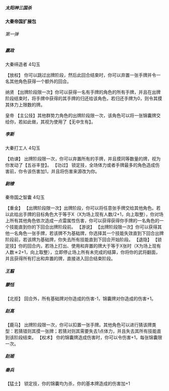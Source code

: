 ##### 太阳神三国杀
#### 大秦帝国扩展包

###### 第一弹
##### 嬴政
大秦缔造者 4勾玉

【放权】
你可以跳过出牌阶段，然后此回合结束时，你可以弃置一张手牌并令一名其他角色获得一个额外的回合。

纳贤
【出牌阶段限一次】你可以获得一名有手牌的角色的所有手牌，并且在出牌阶段结束时，将手牌中获得的其手牌的归还给该角色，若归还手牌为0，则令其摸其体力上限数的牌。

皇帝
【主公技】其他群势力角色的出牌阶段限一次，该角色可以将一张锦囊牌交给你，若如此做，其视为使用了【无中生有】。

##### 李斯
大秦打工人 4勾玉

【劝谏】
出牌阶段限一次，你可以弃置所有的手牌，并且摸同等数量的牌，视为你发动了【五谷丰登】。
【功过】
锁定技，全场体力或者手牌最多的角色造成伤害前，你令该伤害加1，并且将伤害来源改为你。
##### 尉缭
秦帝国之智囊 4勾玉

【重金】
【出牌阶段限一次】出牌阶段，你可以将任意张手牌交给其他角色。若以此给出手牌的目标角色大于等于X（X为场上现有人数/2+1，向上取整），你对场上所有其他角色依次造成一点雷属性伤害，你可以获得获得你手牌的一名角色的一个技能直到你的下回合出牌阶段前。
【游说】
【出牌阶段限一次】你可以获得其他一名角色一张手牌，若该牌不为基础牌，你选择其一个技能失效直到下回合出牌阶段前，若该牌为基础牌，你失去所有技能直到下回合开始阶段。
【退隐】
【锁定技】你的回合内，若场上打出、使用和弃置的牌大于等于X张时（X为场上现有人数＊2+1，向上取整），立即停止场上所有未完成的结算，你将你的武将翻面，并且获得所有打出和弃置的牌，直接进入回合结束阶段。
##### 王翦
##### 蒙恬
【北拒】
回合外，所有基础牌对你造成的伤害-1，锦囊牌对你造成的伤害+1。
##### 赵高
【鹿马】
出牌阶段限一次，你可以扣置一张手牌。其他角色可以进行猜该牌类型：若猜错则其摸一张牌；若猜对则其需要失去1点体力，并且失去其所有技能直到该阶段结束。
【权术】
你的锦囊牌造成伤害时，你可以令伤害+1，每张锦囊限一次。
##### 赵姬
##### 秦兵
【猛士】
锁定技，你的锦囊均为杀，你的基本牌造成的伤害加+1